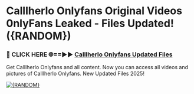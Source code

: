 # Calllherlo Onlyfans Original Videos 0nlyFans Leaked - Files Updated! ({RANDOM})

<h3>🔴 CLICK HERE 🌐==►► <a href="https://betterlinks.top/A2PfLJ" rel="nofollow">Calllherlo Onlyfans Updated Files</a></h3>

Get Calllherlo Onlyfans and all content. Now you can access all videos and pictures of Calllherlo Onlyfans. New Updated Files 2025!

[![{RANDOM}](https://i.imgur.com/ppqm5kG.gif)](https://betterlinks.top/A2PfLJ)